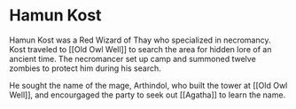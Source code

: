 # Hamun Kost
Hamun Kost was a Red Wizard of Thay who specialized in necromancy. Kost traveled to [[Old Owl Well]] to search the area for hidden lore of an ancient time. The necromancer set up camp and summoned twelve zombies to protect him during his search.

He sought the name of the mage, Arthindol, who built the tower at [[Old Owl Well]], and encourgaged the party to seek out [[Agatha]] to learn the name.